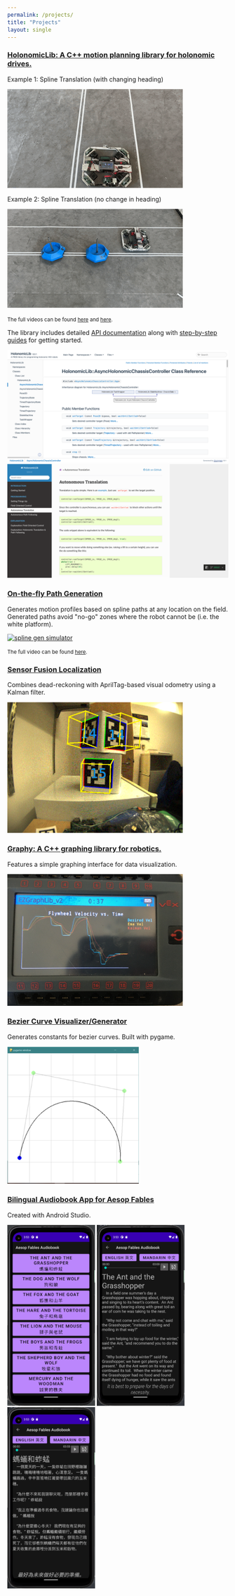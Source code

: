 ```yaml
---
permalink: /projects/
title: "Projects"
layout: single
---
```


### [HolonomicLib: A C++ motion planning library for holonomic drives.](https://github.com/jazonshou/HolonomicLib)

Example 1: Spline Translation (with changing heading)

[![s curve](../assets/images/s_curve.gif)](https://www.youtube.com/watch?v=jp1LXxvW4yo&ab_channel=JasonCollins)

Example 2: Spline Translation (no change in heading)

[![c curve](../assets/images/c_curve.gif)](https://www.youtube.com/watch?v=jArjx3Lgaqg&ab_channel=JasonCollins)

<small>The full videos can be found <a href="https://youtu.be/jp1LXxvW4yo">here</a> and 
<a href="https://youtu.be/jArjx3Lgaqg">here</a>.</small>

The library includes detailed [API documentation](https://jazonshou.github.io/HolonomicLib/index.html) 
along with [step-by-step guides](https://holonomiclibdocs.readthedocs.io/en/latest/index.html) for 
getting started. 

<img src="../assets/images/api docs.png" width=600>

<img src="../assets/images/docs.png" width=600>

### [On-the-fly Path Generation](https://github.com/TASRobotics/Spline-Simulation)

Generates motion profiles based on spline paths at any location on the field. Generated paths 
avoid "no-go" zones where the robot cannot be (i.e. the white platform). 

[![spline gen simulator](../assets/images/Spline-Gen-Simulator_Short(1).gif)](https://www.youtube.com/watch?v=dLqRS37pCEk&ab_channel=JasonCollins)

<small>The full video can be found <a href="https://youtu.be/dLqRS37pCEk">here</a>.</small>

### [Sensor Fusion Localization](https://github.com/TASRobotics/RaidZero-FRC-2024)

Combines dead-reckoning with AprilTag-based visual odometry using a Kalman filter. 

<img src="../assets/images/april_tags.png" width=400>

### [Graphy: A C++ graphing library for robotics.](https://github.com/jazonshou/Graphy)

Features a simple graphing interface for data visualization. 

<img src="../assets/images/IMG_3933.png" width=400>

### [Bezier Curve Visualizer/Generator](https://github.com/jazonshou/4253B-Bezier-Visualizer)

Generates constants for bezier curves. Built with pygame. 

<img src="../assets/images/bezier.png" width=300>

### [Bilingual Audiobook App for Aesop Fables](https://github.com/jazonshou/Audiobook-Eagle-Project)

Created with Android Studio. 

<img src="../assets/images/Index.jpeg" width=200>
<img src="../assets/images/Example Fable English.jpeg" width=200>
<img src="../assets/images/Example Fable Mandarin.png" width=200>